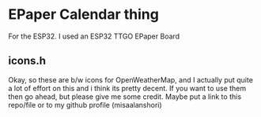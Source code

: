 # EPaper Calendar thing
For the ESP32. I used an ESP32 TTGO EPaper Board

## icons.h
Okay, so these are b/w icons for OpenWeatherMap, and I actually put quite a lot of effort on this and i think its pretty decent.
If you want to use them then go ahead, but please give me some credit. Maybe put a link to this repo/file or to my github profile (misaalanshori)